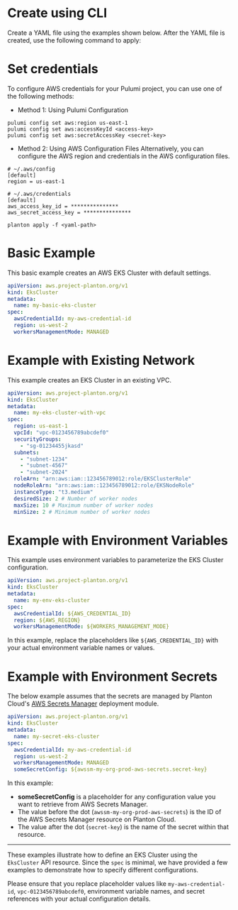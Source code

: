 # Create using CLI

Create a YAML file using the examples shown below. After the YAML file is created, use the following command to apply:

# Set credentials
To configure AWS credentials for your Pulumi project, you can use one of the following methods:

- Method 1: Using Pulumi Configuration
```shell
pulumi config set aws:region us-east-1
pulumi config set aws:accessKeyId <access-key>
pulumi config set aws:secretAccessKey <secret-key>
```
- Method 2: Using AWS Configuration Files
  Alternatively, you can configure the AWS region and credentials in the AWS configuration files.
```shell
# ~/.aws/config
[default]
region = us-east-1

# ~/.aws/credentials
[default]
aws_access_key_id = ***************
aws_secret_access_key = ***************
```


```shell
planton apply -f <yaml-path>
```

# Basic Example

This basic example creates an AWS EKS Cluster with default settings.

```yaml
apiVersion: aws.project-planton.org/v1
kind: EksCluster
metadata:
  name: my-basic-eks-cluster
spec:
  awsCredentialId: my-aws-credential-id
  region: us-west-2
  workersManagementMode: MANAGED
```

# Example with Existing Network

This example creates an EKS Cluster in an existing VPC.

```yaml
apiVersion: aws.project-planton.org/v1
kind: EksCluster
metadata:
  name: my-eks-cluster-with-vpc
spec:
  region: us-east-1
  vpcId: "vpc-0123456789abcdef0"
  securityGroups: 
    - "sg-01234455jkasd"
  subnets:
    - "subnet-1234"
    - "subnet-4567"
    - "subnet-2024"
  roleArn: "arn:aws:iam::123456789012:role/EKSClusterRole"
  nodeRoleArn: "arn:aws:iam::123456789012:role/EKSNodeRole"
  instanceType: "t3.medium"
  desiredSize: 2 # Number of worker nodes
  maxSize: 10 # Maximum number of worker nodes
  minSize: 2 # Minimum number of worker nodes

```

# Example with Environment Variables

This example uses environment variables to parameterize the EKS Cluster configuration.

```yaml
apiVersion: aws.project-planton.org/v1
kind: EksCluster
metadata:
  name: my-env-eks-cluster
spec:
  awsCredentialId: ${AWS_CREDENTIAL_ID}
  region: ${AWS_REGION}
  workersManagementMode: ${WORKERS_MANAGEMENT_MODE}
```

In this example, replace the placeholders like `${AWS_CREDENTIAL_ID}` with your actual environment variable names or values.

# Example with Environment Secrets

The below example assumes that the secrets are managed by Planton Cloud's [AWS Secrets Manager](https://buf.build/project-planton/apis/docs/main:cloud.planton.apis.code2cloud.v1.aws.awssecretsmanager) deployment module.

```yaml
apiVersion: aws.project-planton.org/v1
kind: EksCluster
metadata:
  name: my-secret-eks-cluster
spec:
  awsCredentialId: my-aws-credential-id
  region: us-west-2
  workersManagementMode: MANAGED
  someSecretConfig: ${awssm-my-org-prod-aws-secrets.secret-key}
```

In this example:

- **someSecretConfig** is a placeholder for any configuration value you want to retrieve from AWS Secrets Manager.
- The value before the dot (`awssm-my-org-prod-aws-secrets`) is the ID of the AWS Secrets Manager resource on Planton Cloud.
- The value after the dot (`secret-key`) is the name of the secret within that resource.

---

These examples illustrate how to define an EKS Cluster using the `EksCluster` API resource. Since the `spec` is minimal, we have provided a few examples to demonstrate how to specify different configurations.

Please ensure that you replace placeholder values like `my-aws-credential-id`, `vpc-0123456789abcdef0`, environment variable names, and secret references with your actual configuration details.
